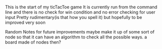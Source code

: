 This is the start of my ticTacToe game
It is currently run from the command line and there is no check for win condition and no error checking for user input
Pretty rudimentary(is that how you spell it) but hopefully to be improved very soon


Random Notes for future improvements
maybe make it up of some sort of node so that it can have an algorithm to check all the possible ways.
a board made of nodes then?